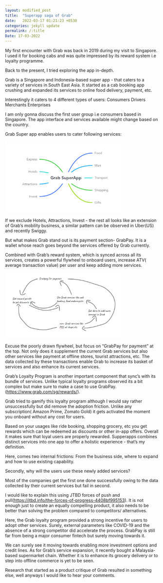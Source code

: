 ```yaml
---
layout: modified_post
title:  "Superapp saga of Grab"
date:   2022-03-17 01:21:23 +0530
categories: jekyll update
permalink: /:title
Date: 17-03-2022
---
```


My first encounter with Grab was back in 2019 during my visit to Singapore. I used it for booking cabs and was quite impressed by its reward system i.e loyalty programme. 

Back to the present, I tried exploring the app in-depth.

Grab is a Singapore and Indonesia-based super app - that caters to a variety of services in South East Asia. It started as a cab booking app crushing and expanded its services to online food delivery, payment, etc. 

Interestingly it caters to 4 different types of users:
    Consumers
    Drivers
    Merchants
    Enterprises

I am only gonna discuss the first user group i.e consumers based in Singapore. The app interface and services available might change based on the country. 

Grab Super app enables users to cater following services: 

<div markdown="1" style="padding: 0px;">
<img src="/assets/superapp_saga_of_grab_1.png" alt="Girl in a jacket" width= 380px >
</div>

If we exclude Hotels, Attractions, Invest - the rest all looks like an extension of Grab’s mobility business, a similar pattern can be observed in Uber(US) and recently Swiggy. 

But what makes Grab stand out is its payment section- GrabPay. It is a wallet whose reach goes beyond the services offered by Grab currently. 

Combined with Grab’s reward system, which is synced across all its services, creates a powerful flywheel to onboard users, increase ATV( average transaction value) per user and keep adding more services. 

<div markdown="1" style="padding: 0px;">
<img src="/assets/superapp_saga_of_grab_2.png" alt="Girl in a jacket" width= 380px >
</div>


Excuse the poorly drawn flywheel, but focus on “GrabPay for payment” at the top. Not only does it supplement the current Grab services but also other services like payment at offline stores, tourist attractions, etc. The data collected by these transactions enable Grab to increase its basket of services and also enhance its current services.

Grab’s Loyalty Program is another important component that sync’s with its bundle of services. Unlike typical loyalty programs observed its a bit complex but make sure to make a case to use GrabPay.(https://www.grab.com/sg/rewards/). 

Grab tried to gamify this loyalty program although I would say rather unsuccessfully but did remove the adoption friction. Unlike any subscription( Amazon Prime, Zomato Gold) it gets activated the moment you onboard without any cost for users. 

Based on your usages like ride booking, shopping grocery, etc you get rewards which can be redeemed as discounts or other in-app offers. Overall it makes sure that loyal users are properly rewarded. 
Supperapps combines distinct services into one app to offer a holistic experience - that’s my definition. 

Here, comes two internal frictions:
From the business side, where to expand and how to use existing capability. 

Secondly, why will the users use these newly added services?


Most of the companies get the first one done successfully owing to the data collected by their current services but fail in second. 

I would like to explain this using JTBD forces of push and pull(https://jtbd.info/the-forces-of-progress-4408bf995153). It is not enough just to create an equally compelling product, it also needs to be better than solving the problem compared to competitors/ alternatives. 

Here, the Grab loyalty program provided a strong incentive for users to adopt other services. Surely, external parameters like COVID-19 and the absence of a strong competitor did accelerate the process. 
GrabPay is still far from being a major consumer fintech but surely moving towards it. 

We can surely see it moving towards enabling more investment options and credit lines. As for Grab’s service expansion, it recently bought a Malaysia-based supermarket chain. Whether it is to enhance its grocery delivery or to step into offline commerce is yet to be seen.

Research that started as a product critique of Grab resulted in something else, well anyways I would like to hear your comments.

